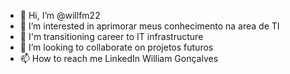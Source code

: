 - 👋 Hi, I’m @willfm22
- 👀 I’m interested in  aprimorar meus conhecimento na area de TI 
- 🌱 I'm transitioning career to IT infrastructure
- 💞️ I’m looking to collaborate on  projetos futuros 
- 📫 How to reach me  LinkedIn William Gonçalves

<!---
willfm22/willfm22 is a ✨ special ✨ repository because its `README.md` (this file) appears on your GitHub profile.
You can click the Preview link to take a look at your changes.
--->
